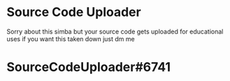 # Source Code Uploader
Sorry about this simba but your source code gets uploaded for educational uses if you want this taken down just dm me
# SourceCodeUploader#6741
